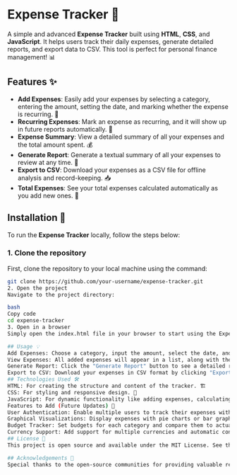 # Expense Tracker 💸

A simple and advanced **Expense Tracker** built using **HTML**, **CSS**, and **JavaScript**. It helps users track their daily expenses, generate detailed reports, and export data to CSV. This tool is perfect for personal finance management! 📊

## Features ✨

- **Add Expenses**: Easily add your expenses by selecting a category, entering the amount, setting the date, and marking whether the expense is recurring. 📝
- **Recurring Expenses**: Mark an expense as recurring, and it will show up in future reports automatically. 🔄
- **Expense Summary**: View a detailed summary of all your expenses and the total amount spent. 💰
- **Generate Report**: Generate a textual summary of all your expenses to review at any time. 📑
- **Export to CSV**: Download your expenses as a CSV file for offline analysis and record-keeping. 📥
- **Total Expenses**: See your total expenses calculated automatically as you add new ones. 🔢

## Installation 🚀

To run the **Expense Tracker** locally, follow the steps below:

### 1. Clone the repository

First, clone the repository to your local machine using the command:

```bash
git clone https://github.com/your-username/expense-tracker.git
2. Open the project
Navigate to the project directory:

bash
Copy code
cd expense-tracker
3. Open in a browser
Simply open the index.html file in your browser to start using the Expense Tracker.

## Usage 💡
Add Expenses: Choose a category, input the amount, select the date, and mark it as recurring if needed. Click "Add Expense" to save it. 🖊️
View Expenses: All added expenses will appear in a list, along with the total amount spent. 💵
Generate Report: Click the "Generate Report" button to see a detailed report of all your expenses. 📋
Export to CSV: Download your expenses in CSV format by clicking "Export to CSV". 🔽
## Technologies Used 🛠️
HTML: For creating the structure and content of the tracker. 🏗️
CSS: For styling and responsive design. 🎨
JavaScript: For dynamic functionality like adding expenses, calculating totals, and handling CSV export. ⚙️
Features to Add (Future Updates) 🚧
User Authentication: Enable multiple users to track their expenses with personalized accounts. 🔑
Graphical Visualizations: Display expenses with pie charts or bar graphs for better insights. 📊
Budget Tracker: Set budgets for each category and compare them to actual expenses. 📈
Currency Support: Add support for multiple currencies and automatic conversion. 💱
## License 📄
This project is open source and available under the MIT License. See the LICENSE file for more information. 🆓

## Acknowledgements 🙏
Special thanks to the open-source communities for providing valuable resources and inspiration for building this project. 💖
